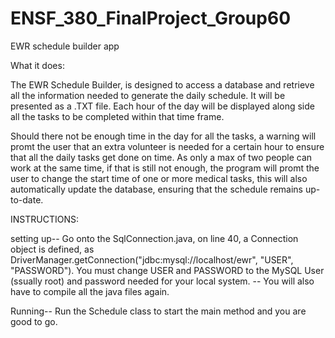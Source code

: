 # ENSF_380_FinalProject_Group60

EWR schedule builder app

What it does:

The EWR Schedule Builder, is designed to access a database and retrieve all the information needed to generate the daily schedule. It will be presented as a .TXT file. Each hour of the day will be displayed along side all the tasks to be completed within that time frame.


Should there not be enough time in the day for all the tasks, a warning will promt the user that an extra volunteer is needed for a certain hour to ensure that all the daily tasks get done on time. As only a max of two people can work at the same time, if that is still not enough, the program will promt the user to change the start time of one or more medical tasks, this will also automatically update the database, ensuring that the schedule remains up-to-date.



INSTRUCTIONS:

setting up-- Go onto the SqlConnection.java, on line 40, a Connection object is defined, as DriverManager.getConnection("jdbc:mysql://localhost/ewr", "USER", "PASSWORD"). You must change USER and PASSWORD to the MySQL User (ssually root) and password needed for your local system.
-- You will also have to compile all the java files again.


Running-- Run the Schedule class to start the main method and you are good to go.